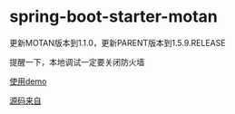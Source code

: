 # spring-boot-starter-motan

更新MOTAN版本到1.1.0，更新PARENT版本到1.5.9.RELEASE

提醒一下，本地调试一定要关闭防火墙

[使用demo](https://github.com/275227946/spring-boot-motan-demo)

[源码来自](https://github.com/chenxing2)
